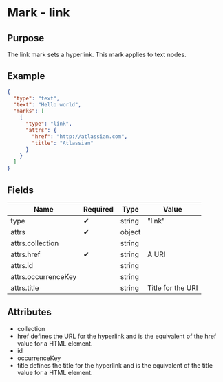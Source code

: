 # Mark - link

## Purpose

The link mark sets a hyperlink. This mark applies to text nodes.

## Example

```json
{
  "type": "text",
  "text": "Hello world",
  "marks": [
    {
      "type": "link",
      "attrs": {
        "href": "http://atlassian.com",
        "title": "Atlassian"
      }
    }
  ]
}
```

## Fields

| Name | Required | Type | Value |
| --- | --- | --- | --- |
| type | ✔ | string | "link" |
| attrs | ✔ | object | |
| attrs.collection | | string | |
| attrs.href | ✔ | string | A URI |
| attrs.id | | string | |
| attrs.occurrenceKey | | string | |
| attrs.title | | string | Title for the URI |

## Attributes

* collection
* href defines the URL for the hyperlink and is the equivalent of the href value for a HTML <a> element.
* id
* occurrenceKey
* title defines the title for the hyperlink and is the equivalent of the title value for a HTML <a> element.
